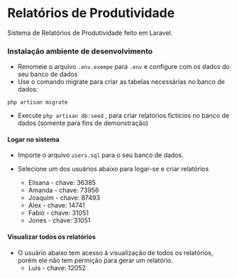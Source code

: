# Relatórios de Produtividade

Sistema de Relatórios de Produtividade feito em Laravel.

### Instalação ambiente de desenvolvimento
 - Renomeie o arquivo `.env.exempe` para `.env` e configure com os dados do seu banco de dados
 - Use o comando migrate para criar as tabelas necessárias no banco de dados: 
 
`php artisan migrate`

 - Execute `php artisan db:seed` , para criar relatórios ficticios no banco de dados (somente para fins de demonstração)
 
#### Logar no sistema 
 - Importe o arquivo `users.sql` para o seu banco de dados.
 - Selecione um dos usuários abaixo para logar-se e criar relatórios
       
   
   - Elisana - chave: 36385 	
   - Amanda - chave: 73956 	
   - Joaquim - chave: 87493 	
   - Alex - chave: 14741 	
   - Fabio - chave: 31051
   - Jones - chave: 31051
   
#### Visualizar todos os relatórios
- O usuário abaixo tem acesso à visualização de todos os relatórios, porém ele não tem permição para gerar um relatório.
   - Luis - chave: 12052
       
